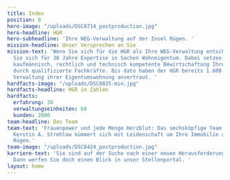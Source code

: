 ```yaml
---
title: Index
position: 0
hero-image: "/uploads/DSC0714_postproduction.jpg"
hero-headline: HGR
hero-subheadline: 'Ihre WEG-Verwaltung auf der Insel Rügen. '
mission-headline: Unser Versprechen an Sie
mission-text: 'Wenn Sie sich für die HGR als Ihre WEG-Verwaltung entscheiden, entscheiden
  Sie sich für 30 Jahre Expertise in Sachen Wohneigentum. Dabei setzen wir auf eine
  kaufmännisch, rechtlich und technisch kompetente Bewirtschaftung Ihrer Immobilie
  durch qualifizierte Fachkräfte. Bis dato haben der HGR bereits 1.600 Kunden die
  Verwaltung ihrer Eigentumswohnung anvertraut. '
hardfacts-image: "/uploads/DSC0835-min.jpg"
hardfacts-headline: HGR in Zahlen
hardfacts:
  erfahrung: 30
  verwaltungseinheiten: 60
  kunden: 2000
team-headline: Das Team
team-text: 'Frauenpower und jede Menge Herzblut: Das sechsköpfige Team rund um Geschäftsführerin
  Kerstin A. Strehlow kümmert sich mit Leidenschaft um Ihre Immobilie auf der Insel
  Rügen.'
team-image: "/uploads/DSC0424_postproduction.jpg"
karriere-text: 'Sie sind auf der Suche nach einer neuen Herausforderung in der Immobilienbranche?
  Dann werfen Sie doch einen Blick in unser Stellenportal. '
layout: home
---
```


